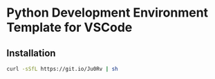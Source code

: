# Python Development Environment Template for VSCode

## Installation

```sh
curl -sSfL https://git.io/Ju0Rv | sh
```

